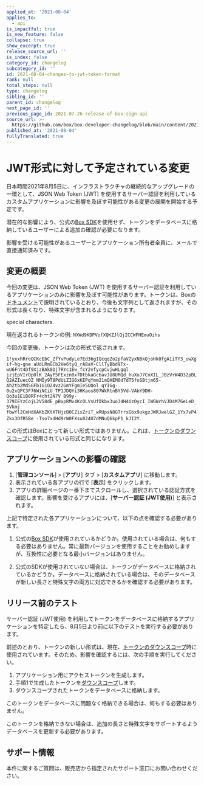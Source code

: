 ```yaml
---
applied_at: '2021-08-04'
applies_to:
  - api
is_impactful: true
is_new_feature: false
collapse: true
show_excerpt: true
release_source_url: ''
is_index: false
category_id: changelog
subcategory_id: ''
id: 2021-08-04-changes-to-jwt-token-format
rank: null
total_steps: null
type: changelog
sibling_id: ''
parent_id: changelog
next_page_id: ''
previous_page_id: 2021-07-26-release-of-box-sign-api
source_url: >-
  https://github.com/box/box-developer-changelog/blob/main/content/2021/08-04-changes-to-jwt-token-format.md
published_at: '2021-08-04'
fullyTranslated: true
---
```

# JWT形式に対して予定されている変更

日本時間2021年8月5日に、インフラストラクチャの継続的なアップグレードの一環として、JSON Web Token (JWT) を使用するサーバー認証を利用しているカスタムアプリケーションに影響を及ぼす可能性がある変更の展開を開始する予定です。

潜在的な影響により、公式の[Box SDK][box-sdks]を使用せず、トークンをデータベースに格納しているユーザーによる追加の確認が必要になります。

影響を受ける可能性があるユーザーとアプリケーション所有者全員に、メールで直接通知済みです。

<!-- more -->

## 変更の概要

今回の変更は、JSON Web Token (JWT) を使用するサーバー認証を利用しているアプリケーションのみに影響を及ぼす可能性があります。トークンは、Boxの[ドキュメント][tokendoc]で説明されているとおり、今後も文字列として返されますが、その形式は長くなり、特殊文字が含まれるようになります。

<!--alex ignore special-->

special characters.

現在返されるトークンの例: `NXWd9KDPVofXQKZJlQjICCWFHEmuOihs`

今回の変更後、トークンは次の形式で返されます。

`1!yxxhRreQCKcEbC_ZfYvPudyLe7Ed36gIQcqqZo2pfaVZyxNBkQjoHk0fgA1iTY3_uwXgif-hg-gne
aUdLRmGCb2He6tyQ_rA8aV-CllTyBbd9Tx-wU6Fnt4Df9XjzBAk8Dj7RYc1Ew_fcY2vfycpCvjwHLgql
jzjEpVIrOpOlK_2AyP5FExzn0x7DtbkaGc6avJU8UMQd_huXoJ7CnXIL_JBzVrW4D32pBLQ2AZIuecOZ
NMIy9T8PdUiZIG6xKEPqYmm21mQHEM0d7dT5foSBtjm65-Ah2tb2MdSGFb1G1O24vz2GmYFgmIe5UOol
qYIGg-0u2xQPC3F76WiNCiU_TP1JDQYi3HKaos807WkRtnBY5Vd-VAbY9DH-Qo3u1EiB0RFr4cht2N7V
B99y-379IEYzCojL2V58dE_pBxpRMv4KcOLVsUfDkbx3uo34H4UzOycI_IWGWrhVJD4M7GeLeD_5Vkmj
fbwYl2CmHdXAKbZKtXTHjzB0CZixZriT_wRUpsN8GTrrxGbx9ukgzJWRJwelGZ_1Yx7vP4Zkx3OfR5Be
-Tso7xdHd9rW0FXsu024U7dMNuQ6kpP1_kJI2Y`. 

この形式はBoxにとって新しい形式ではありません。これは、[トークンのダウンスコープ][downscope]に使用されている形式と同じになります。 

## アプリケーションへの影響の確認

1. \[**管理コンソール**] > \[**アプリ**] タブ > \[**カスタムアプリ**] に移動します。
2. 表示されている各アプリの行で \[**表示**] をクリックします。
3. アプリの詳細ページの一番下までスクロールし、選択されている認証方式を確認します。影響を受けるアプリには、\[**サーバー認証 (JWT使用)**] と表示されます。 

上記で特定された各アプリケーションについて、以下の点を確認する必要があります。 

1. 公式の[Box SDK][box-sdks]が使用されているかどうか。使用されている場合は、何もする必要はありません。常に最新バージョンを使用することをお勧めしますが、互換性に必要となる最小バージョンはありません。

<!--alex ignore special-->

2. 公式のSDKが使用されていない場合は、トークンがデータベースに格納されているかどうか。データベースに格納されている場合は、そのデータベースが新しい長さと特殊文字の両方に対応できるかを確認する必要があります。

## リリース前のテスト

サーバー認証 (JWT使用) を利用してトークンをデータベースに格納するアプリケーションを特定したら、8月5日より前に以下のテストを実行する必要があります。

前述のとおり、トークンの新しい形式は、現在、[トークンのダウンスコープ][downscope]時に使用されています。そのため、影響を確認するには、次の手順を実行してください。

1. アプリケーション用にアクセストークンを生成します。
2. 手順1で生成したトークンを[ダウンスコープ][downscope]します。
3. ダウンスコープされたトークンをデータベースに格納します。

このトークンをデータベースに問題なく格納できる場合は、何もする必要はありません。

<!--alex ignore special-->

このトークンを格納できない場合は、追加の長さと特殊文字をサポートするようデータベースを更新する必要があります。

## サポート情報

本件に関するご質問は、販売店から指定されたサポート窓口にお問い合わせください。

[box-sdks]: https://developer.box.com/sdks-and-tools

[tokendoc]: https://developer.box.com/reference/post-oauth2-token/

[downscope]: https://developer.box.com/guides/authentication/access-tokens/downscope
